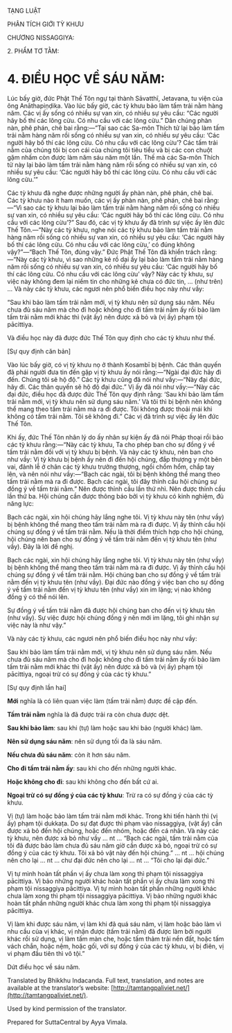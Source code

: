  

TẠNG LUẬT

PHÂN TÍCH GIỚI TỲ KHƯU

CHƯƠNG NISSAGGIYA:

2\. PHẨM TƠ TẰM:

# 4\. ĐIỀU HỌC VỀ SÁU NĂM:

Lúc bấy giờ, đức Phật Thế Tôn ngự tại thành Sāvatthī, Jetavana, tu viện của ông Anāthapiṇḍika. Vào lúc bấy giờ, các tỳ khưu bảo làm tấm trải nằm hàng năm. Các vị ấy sống có nhiều sự van xin, có nhiều sự yêu cầu: “Các người hãy bố thí các lông cừu. Có nhu cầu với các lông cừu.” Dân chúng phàn nàn, phê phán, chê bai rằng:—“Tại sao các Sa-môn Thích tử lại bảo làm tấm trải nằm hàng năm rồi sống có nhiều sự van xin, có nhiều sự yêu cầu: ‘Các người hãy bố thí các lông cừu. Có nhu cầu với các lông cừu’? Các tấm trải nằm của chúng tôi bị con cái của chúng tôi tiêu tiểu và bị các con chuột gặm nhấm còn được làm năm sáu năm một lần. Thế mà các Sa-môn Thích tử này lại bảo làm tấm trải nằm hàng năm rồi sống có nhiều sự van xin, có nhiều sự yêu cầu: ‘Các người hãy bố thí các lông cừu. Có nhu cầu với các lông cừu.’”

Các tỳ khưu đã nghe được những người ấy phàn nàn, phê phán, chê bai. Các tỳ khưu nào ít ham muốn, các vị ấy phàn nàn, phê phán, chê bai rằng:—“Vì sao các tỳ khưu lại bảo làm tấm trải nằm hàng năm rồi sống có nhiều sự van xin, có nhiều sự yêu cầu: ‘Các người hãy bố thí các lông cừu. Có nhu cầu với các lông cừu’?” Sau đó, các vị tỳ khưu ấy đã trình sự việc ấy lên đức Thế Tôn.—“Này các tỳ khưu, nghe nói các tỳ khưu bảo làm tấm trải nằm hàng năm rồi sống có nhiều sự van xin, có nhiều sự yêu cầu: ‘Các người hãy bố thí các lông cừu. Có nhu cầu với các lông cừu,’ có đúng không vậy?”—“Bạch Thế Tôn, đúng vậy.” Đức Phật Thế Tôn đã khiển trách rằng:—“Này các tỳ khưu, vì sao những kẻ rồ dại ấy lại bảo làm tấm trải nằm hàng năm rồi sống có nhiều sự van xin, có nhiều sự yêu cầu: ‘Các người hãy bố thí các lông cừu. Có nhu cầu với các lông cừu’ vậy? Này các tỳ khưu, sự việc này không đem lại niềm tin cho những kẻ chưa có đức tin, … (như trên) … Và này các tỳ khưu, các ngươi nên phổ biến điều học này như vầy:

“Sau khi bảo làm tấm trải nằm mới, vị tỳ khưu nên sử dụng sáu năm. Nếu chưa đủ sáu năm mà cho đi hoặc không cho đi tấm trải nằm ấy rồi bảo làm tấm trải nằm mới khác thì (vật ấy) nên được xả bỏ và (vị ấy) phạm tội pācittiya.

Và điều học này đã được đức Thế Tôn quy định cho các tỳ khưu như thế.

\[Sự quy định căn bản\]

Vào lúc bấy giờ, có vị tỳ khưu nọ ở thành Kosambī bị bệnh. Các thân quyến đã phái người đưa tin đến gặp vị tỳ khưu ấy nói rằng:—“Ngài đại đức hãy đi đến. Chúng tôi sẽ hộ độ.” Các tỳ khưu cũng đã nói như vầy:—“Này đại đức, hãy đi. Các thân quyến sẽ hộ độ đại đức.” Vị ấy đã nói như vầy:—“Này các đại đức, điều học đã được đức Thế Tôn quy định rằng: ‘Sau khi bảo làm tấm trải nằm mới, vị tỳ khưu nên sử dụng sáu năm.’ Và tôi thì bị bệnh nên không thể mang theo tấm trải nằm mà ra đi được. Tôi không được thoải mái khi không có tấm trải nằm. Tôi sẽ không đi.” Các vị đã trình sự việc ấy lên đức Thế Tôn.

Khi ấy, đức Thế Tôn nhân lý do ấy nhân sự kiện ấy đã nói Pháp thoại rồi bảo các tỳ khưu rằng:—“Này các tỳ khưu, Ta cho phép ban cho sự đồng ý về tấm trải nằm đối với vị tỳ khưu bị bệnh. Và này các tỳ khưu, nên ban cho như vầy: Vị tỳ khưu bị bệnh ấy nên đi đến hội chúng, đắp thượng y một bên vai, đảnh lễ ở chân các tỳ khưu trưởng thượng, ngồi chồm hổm, chắp tay lên, và nên nói như vầy:—“Bạch các ngài, tôi bị bệnh không thể mang theo tấm trải nằm mà ra đi được. Bạch các ngài, tôi đây thỉnh cầu hội chúng sự đồng ý về tấm trải nằm.” Nên được thỉnh cầu lần thứ nhì. Nên được thỉnh cầu lần thứ ba. Hội chúng cần được thông báo bởi vị tỳ khưu có kinh nghiệm, đủ năng lực:

Bạch các ngài, xin hội chúng hãy lắng nghe tôi. Vị tỳ khưu này tên (như vầy) bị bệnh không thể mang theo tấm trải nằm mà ra đi được. Vị ấy thỉnh cầu hội chúng sự đồng ý về tấm trải nằm. Nếu là thời điểm thích hợp cho hội chúng, hội chúng nên ban cho sự đồng ý về tấm trải nằm đến vị tỳ khưu tên (như vầy). Đây là lời đề nghị.

Bạch các ngài, xin hội chúng hãy lắng nghe tôi. Vị tỳ khưu này tên (như vầy) bị bệnh không thể mang theo tấm trải nằm mà ra đi được. Vị ấy thỉnh cầu hội chúng sự đồng ý về tấm trải nằm. Hội chúng ban cho sự đồng ý về tấm trải nằm đến vị tỳ khưu tên (như vầy). Đại đức nào đồng ý việc ban cho sự đồng ý về tấm trải nằm đến vị tỳ khưu tên (như vầy) xin im lặng; vị nào không đồng ý có thể nói lên.

Sự đồng ý về tấm trải nằm đã được hội chúng ban cho đến vị tỳ khưu tên (như vầy). Sự việc được hội chúng đồng ý nên mới im lặng, tôi ghi nhận sự việc này là như vậy.”

Và này các tỳ khưu, các ngươi nên phổ biến điều học này như vầy:

Sau khi bảo làm tấm trải nằm mới, vị tỳ khưu nên sử dụng sáu năm. Nếu chưa đủ sáu năm mà cho đi hoặc không cho đi tấm trải nằm ấy rồi bảo làm tấm trải nằm mới khác thì (vật ấy) nên được xả bỏ và (vị ấy) phạm tội pācittiya, ngoại trừ có sự đồng ý của các tỳ khưu.”

\[Sự quy định lần hai\]

**Mới** nghĩa là có liên quan việc làm (tấm trải nằm) được đề cập đến.

**Tấm trải nằm** nghĩa là đã được trải ra còn chưa được dệt.

**Sau khi bảo làm**: sau khi (tự) làm hoặc sau khi bảo (người khác) làm.

**Nên sử dụng sáu năm**: nên sử dụng tối đa là sáu năm.

**Nếu chưa đủ sáu năm**: còn ít hơn sáu năm.

**Cho đi tấm trải nằm ấy**: sau khi cho đến những người khác.

**Hoặc không cho đi**: sau khi không cho đến bất cứ ai.

**Ngoại trừ có sự đồng ý của các tỳ khưu**: Trừ ra có sự đồng ý của các tỳ khưu.

Vị (tự) làm hoặc bảo làm tấm trải nằm mới khác. Trong khi tiến hành thì (vị ấy) phạm tội dukkaṭa. Do sự đạt được thì phạm vào nissaggiya, (vật ấy) cần được xả bỏ đến hội chúng, hoặc đến nhóm, hoặc đến cá nhân. Và này các tỳ khưu, nên được xả bỏ như vầy … nt … “Bạch các ngài, tấm trải nằm của tôi đã được bảo làm chưa đủ sáu năm giờ cần được xả bỏ, ngoại trừ có sự đồng ý của các tỳ khưu. Tôi xả bỏ vật này đến hội chúng.” … nt … hội chúng nên cho lại … nt … chư đại đức nên cho lại … nt … “Tôi cho lại đại đức.”

Vị tự mình hoàn tất phần vị ấy chưa làm xong thì phạm tội nissaggiya pācittiya. Vị bảo những người khác hoàn tất phần vị ấy chưa làm xong thì phạm tội nissaggiya pācittiya. Vị tự mình hoàn tất phần những người khác chưa làm xong thì phạm tội nissaggiya pācittiya. Vị bảo những người khác hoàn tất phần những người khác chưa làm xong thì phạm tội nissaggiya pācittiya.

Vị làm khi được sáu năm, vị làm khi đã quá sáu năm, vị làm hoặc bảo làm vì nhu cầu của vị khác, vị nhận được (tấm trải nằm) đã được làm bởi người khác rồi sử dụng, vị làm tấm màn che, hoặc tấm thảm trải nền đất, hoặc tấm vách chắn, hoặc nệm, hoặc gối, với sự đồng ý của các tỳ khưu, vị bị điên, vị vi phạm đầu tiên thì vô tội.”

Dứt điều học về sáu năm.

Translated by Bhikkhu Indacanda. Full text, translation, and notes are available at the translator’s website: [http://tamtangpaliviet.net/](http://tamtangpaliviet.net/).

Used by kind permission of the translator.

Prepared for SuttaCentral by Ayya Vimala.